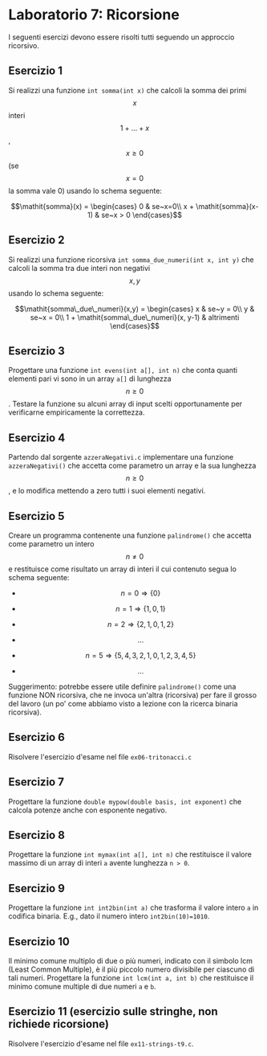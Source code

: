 # Laboratorio 7: Ricorsione

I seguenti esercizi devono essere risolti tutti seguendo un approccio
ricorsivo.

## Esercizio 1

Si realizzi una funzione `int somma(int x)` che calcoli la somma dei
primi $$x$$ interi $$1 + \ldots + x$$, $$x \geq 0$$ (se $$x=0$$ la somma vale
0) usando lo schema seguente:

$$\mathit{somma}(x) =
\begin{cases}
0 & se~x=0\\
x + \mathit{somma}(x-1) & se~x > 0
\end{cases}$$

## Esercizio 2

Si realizzi una funzione ricorsiva `int somma_due_numeri(int x, int y)`
che calcoli la somma tra due interi non negativi $$x, y$$ usando lo schema
seguente:

$$\mathit{somma\_due\_numeri}(x,y) =
\begin{cases}
x & se~y = 0\\
y & se~x = 0\\
1 + \mathit{somma\_due\_numeri}(x, y-1) & altrimenti
\end{cases}$$

## Esercizio 3

Progettare una funzione `int evens(int a[], int n)` che conta quanti
elementi pari vi sono in un array `a[]` di lunghezza $$n \geq 0$$. Testare
la funzione su alcuni array di input scelti opportunamente per
verificarne empiricamente la correttezza.

## Esercizio 4

Partendo dal sorgente `azzeraNegativi.c` implementare una funzione
`azzeraNegativi()` che accetta come parametro un array e la sua
lunghezza $$n \geq 0$$, e lo modifica mettendo a zero tutti i suoi
elementi negativi.

## Esercizio 5

Creare un programma contenente una funzione `palindrome()` che accetta
come parametro un intero $$n \neq 0$$ e restituisce come risultato un
array di interi il cui contenuto segua lo schema seguente:

- $$n=0 \Rightarrow \{0\}$$

- $$n=1 \Rightarrow \{1,0,1\}$$

- $$n=2 \Rightarrow \{2,1,0,1,2\}$$

- $$\ldots$$

- $$n=5 \Rightarrow \{5,4,3,2,1,0,1,2,3,4,5\}$$

- $$\ldots$$

Suggerimento: potrebbe essere utile definire `palindrome()` come una
funzione NON ricorsiva, che ne invoca un'altra (ricorsiva) per fare il
grosso del lavoro (un po' come abbiamo visto a lezione con la ricerca
binaria ricorsiva).

## Esercizio 6

Risolvere l'esercizio d'esame nel file `ex06-tritonacci.c`

## Esercizio 7

Progettare la funzione `double mypow(double basis, int exponent)` che calcola potenze anche con esponente negativo.

## Esercizio 8

Progettare la funzione `int mymax(int a[], int n)` che restituisce il valore massimo di un array di interi `a` avente lunghezza `n > 0`.

## Esercizio 9

Progettare la funzione `int int2bin(int a)` che trasforma il valore intero `a` in codifica binaria. E.g., dato il numero intero `int2bin(10)=1010`.

## Esercizio 10

Il minimo comune multiplo di due o più numeri, indicato con il simbolo lcm (Least Common Multiple), è il più piccolo numero divisibile per ciascuno di tali numeri. Progettare la funzione `int lcm(int a, int b)` che restituisce il minimo comune multiple di due numeri `a` e `b`.

## Esercizio 11 (esercizio sulle stringhe, non richiede ricorsione)

Risolvere l'esercizio d'esame nel file `ex11-strings-t9.c`.
